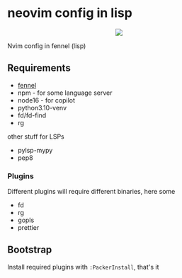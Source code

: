# neovim config in lisp

<p align="center">
  <img src="https://imgs.xkcd.com/comics/lisp.jpg" />
</p>

Nvim config in fennel (lisp)

## Requirements

- [fennel](https://fennel-lang.org)
- npm - for some language server
- node16 - for copilot
- python3.10-venv
- fd/fd-find
- rg

other stuff for LSPs

- pylsp-mypy
- pep8

### Plugins

Different plugins will require different binaries, here some

- fd
- rg
- gopls
- prettier

## Bootstrap

Install required plugins with `:PackerInstall`, that's it

